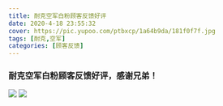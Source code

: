 ```yaml
---
title: 耐克空军白粉顾客反馈好评
date: 2020-4-18 23:55:32
cover: https://pic.yupoo.com/ptbxcp/1a64b9da/181f0f7f.jpg
tags: [耐克,空军]
categories: [顾客反馈]
---
```


###  耐克空军白粉顾客反馈好评，感谢兄弟！
![](https://pic.yupoo.com/ptbxcp/4eb6778e/fa9c6bcb.jpg)
![](https://pic.yupoo.com/ptbxcp/1a64b9da/181f0f7f.jpg)
